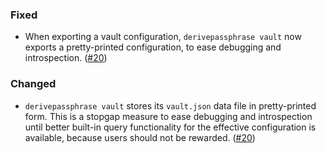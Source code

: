 ### Fixed

  - When exporting a vault configuration, `derivepassphrase vault` now
    exports a pretty-printed configuration, to ease debugging and
    introspection. ([#20])

### Changed

  - `derivepassphrase vault` stores its `vault.json` data file in
    pretty-printed form.  This is a stopgap measure to ease debugging and
    introspection until better built-in query functionality for the effective
    configuration is available, because users should not be rewarded. ([#20])

[#20]: https://github.com/the-13th-letter/derivepassphrase/issues/20
